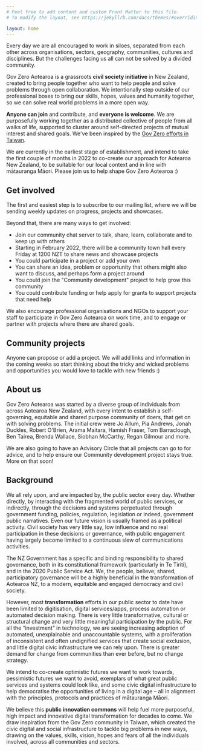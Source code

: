 ```yaml
---
# Feel free to add content and custom Front Matter to this file.
# To modify the layout, see https://jekyllrb.com/docs/themes/#overriding-theme-defaults

layout: home
---
```



Every day we are all encouraged to work in siloes, separated from each other across organisations, sectors, geography, communities, cultures and disciplines. But the challenges facing us all can not be solved by a divided community.

Gov Zero Aotearoa is a grassroots **civil society initiative** in New Zealand, created to bring people together who want to help people and solve problems through open collaboration. We intentionally step outside of our professional boxes to bring our skills, hopes, values and humanity together, so we can solve real world problems in a more open way.

**Anyone can join** and contribute, and **everyone is welcome**. We are purposefully working together as a distributed collective of people from all walks of life, supported to cluster around self-directed projects of mutual interest and shared goals. We've been inspired by the [Gov Zero efforts in Taiwan](<https://g0v.tw/intl/en/manifesto/en/>).

We are currently in the earliest stage of establishment, and intend to take the first couple of months in 2022 to co-create our approach for Aotearoa New Zealand, to be suitable for our local context and in line with mātauranga Māori. Please join us to help shape Gov Zero Aotearoa :)

## Get involved

The first and easiest step is to subscribe to our mailing list, where we will be sending weekly updates on progress, projects and showcases.

Beyond that, there are many ways to get involved:

- Join our community chat server to talk, share, learn, collaborate and to keep up with others
- Starting in February 2022, there will be a community town hall every Friday at 1200 NZT to share news and showcase projects
- You could participate in a project or add your own
- You can share an idea, problem or opportunity that others might also want to discuss, and perhaps form a project around
- You could join the "Community development" project to help grow this community
- You could contribute funding or help apply for grants to support projects that need help

We also encourage professional organisations and NGOs to support your staff to participate in Gov Zero Aotearoa on work time, and to engage or partner with projects where there are shared goals.


## Community projects

Anyone can propose or add a project. We will add links and information in the coming weeks so start thinking about the tricky and wicked problems and opportunities you would love to tackle with new friends :)

## About us

Gov Zero Aotearoa was started by a diverse group of individuals from across Aotearoa New Zealand, with every intent to establish a self-governing, equitable and shared purpose community of doers, that get on with solving problems. The initial crew were Jo Allum, Pia Andrews, Jonah Duckles, Robert O'Brien, Arama Maitara, Hamish Fraser, Tom Barraclough, Ben Tairea, Brenda Wallace, Siobhan McCarthy, Regan Gilmour and more.

We are also going to have an Advisory Circle that all projects can go to for advice, and to help ensure our Community development project stays true. More on that soon!

## Background

We all rely upon, and are impacted by, the public sector every day. Whether directly, by interacting with the fragmented world of public services, or indirectly, through the decisions and systems perpetuated through government funding, policies, regulation, legislation or indeed, government public narratives. Even our future vision is usually framed as a political activity. Civil society has very little say, low influence and no real participation in these decisions or governance, with public engagement having largely become limited to a continuous slew of communications activities.

The NZ Government has a specific and binding responsibility to shared governance, both in its constitutional framework (particularly in Te Tiriti), and in the 2020 Public Service Act. We, the people, believe; shared, participatory governance will be a highly beneficial in the transformation of Aotearoa NZ, to a modern, equitable and engaged democracy and civil society.

However, most **transformation** efforts  in our public sector to date have been limited to digitisation, digital services/apps, process automation or automated decision making. There is very little transformative, cultural or structural change and very little meaningful participation by the public. For all the “investment” in technology, we are seeing increasing adoption of automated, unexplainable and unaccountable systems, with a proliferation of inconsistent and often undignified services that create social exclusion, and little digital civic infrastructure we can rely upon. There is greater demand for change from communities than ever before, but no change strategy.

We intend to co-create optimistic futures we want to work towards, pessimistic futures we want to avoid, exemplars of what great public services and systems could look like, and some civic digital infrastructure to help democratise the opportunities of living in a digital age – all in alignment with the principles, protocols and practices of mātauranga Māori.

We believe this **public innovation commons** will help fuel more purposeful, high impact and innovative digital transformation for decades to come. We draw inspiration from the Gov Zero community in Taiwan, which created the civic digital and social infrastructure to tackle big problems in new ways, drawing on the values, skills, vision, hopes and fears of all the individuals involved, across all communities and sectors.
